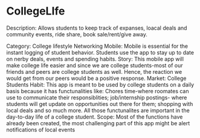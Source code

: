 # CollegeLIfe
 
Description: Allows students to keep track of expanses, loacal deals and community events,
          ride share, book sale/rent/give away.
          
Category: College lifestyle Networking
Mobile: Mobile is essential for the instant logging of student behavior. Students use the
      app to stay up to date on nerby deals, events and spending habits.
Story: This mobile app will make college life easier and since we are college students-most
      of our friends and peers are college students as well. Hence, the reaction we would get from
      our peers would be a positive response.
Market: College Students
Habit: This app is meant to be used by college students on a daily basis because it has 
      functunalities like: Chores time-where roomates can use to communicate their responsiblities;
      job/internship postings- where students will get update on opportunities out there for them; 
      shopping with local deals and so much more. All those functunalites are important in the day-to-day
      life of a college student.
Scope: Most of the functions have already been created, the most challenging part of this app 
      might be alert notifications of local events

